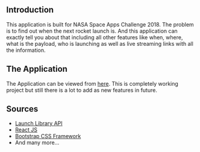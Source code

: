 ## Introduction
This application is built for NASA Space Apps Challenge 2018. The problem is to find out when the next rocket launch is. And this application can exactly tell you about that including all other features like when, where, what is the payload, who is launching as well as live streaming links with all the information.

## The Application
The Application can be viewed from [here](https://nasa.zonayed.me/). This is completely working project but still there is a lot to add as new features in future.

## Sources
- [Launch Library API](https://launchlibrary.net/)
- [React JS](https://reactjs.org/)
- [Bootstrap CSS Framework](https://getbootstrap.com/)
- And many more...